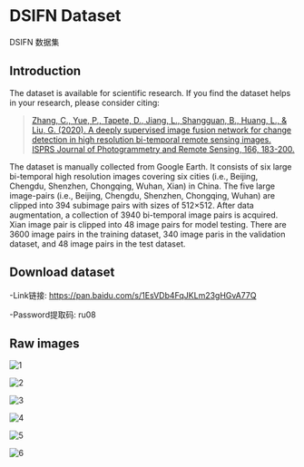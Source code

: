 # DSIFN Dataset
 DSIFN 数据集

## Introduction

The dataset is available for scientific research. If you find the dataset helps in your research, please consider citing:

> [Zhang, C., Yue, P., Tapete, D., Jiang, L., Shangguan, B., Huang, L., & Liu, G. (2020). A deeply supervised image fusion network for change detection in high resolution bi-temporal remote sensing images. ISPRS Journal of Photogrammetry and Remote Sensing, 166, 183-200.](https://www.sciencedirect.com/science/article/abs/pii/S0924271620301532) 

The dataset is manually collected from Google Earth. It consists of six large bi-temporal high resolution images covering six cities (i.e., Beijing, Chengdu, Shenzhen, Chongqing, Wuhan, Xian) in China. The five large image-pairs (i.e., Beijing, Chengdu, Shenzhen, Chongqing, Wuhan) are clipped into 394 subimage pairs with sizes of 512×512. After data augmentation, a collection of 3940 bi-temporal image pairs is acquired. Xian image pair is clipped into 48 image pairs for model testing. There are 3600 image pairs in the training dataset, 340 image paris in the validation dataset, and 48 image pairs in the test dataset.

## Download dataset

-Link链接: https://pan.baidu.com/s/1EsVDb4FqJKLm23gHGvA77Q 

-Password提取码: ru08

## Raw images
![1](imgs/1.png)


![2](imgs/2.png)


![3](imgs/3.png)


![4](imgs/4.png)


![5](imgs/5.png)


![6](imgs/6.png)
